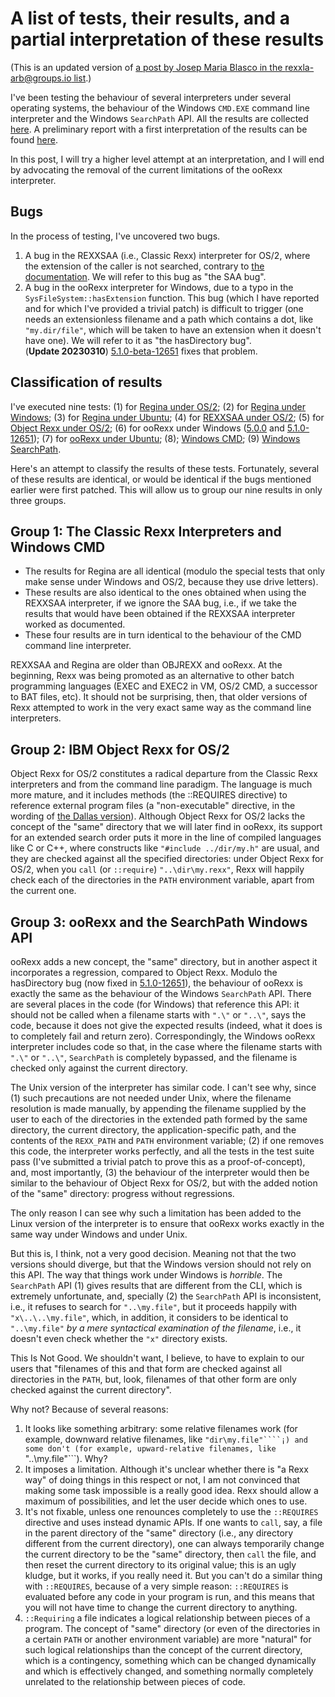 # A list of tests, their results, and a partial interpretation of these results

(This is an updated version of [a post by Josep Maria Blasco in the rexxla-arb@groups.io list](https://groups.io/g/rexxla-arb/message/51).)

I've been testing the behaviour of several interpreters under several operating systems, 
the behaviour of the Windows ```CMD.EXE``` command line interpreter and the Windows ```SearchPath``` API. 
All the results are collected [here](../tests/results). 
A preliminary report with a first interpretation of the results 
can be found [here](../tests/results/OS2(REXXSAA%2COBJREXX%2CRegina)%2CWindows(ooRexx%2CRegina)%2CUbuntu(ooRexx%2CRegina).md). 

In this post, I will try a higher level attempt at an interpretation, 
and I will end by advocating the removal of the current limitations of the ooRexx interpreter.

## Bugs

In the process of testing, I've uncovered two bugs.

1. A bug in the REXXSAA (i.e., Classic Rexx) interpreter for OS/2, 
   where the extension of the caller is not searched, contrary to [the documentation](../external-search-order-in-rexxsaa-for-os2.md). We will refer to this bug as "the SAA bug".
2. A bug in the ooRexx interpreter for Windows, due to a typo in the ```SysFileSystem::hasExtension``` function. 
  This bug (which I have reported and for which I've provided a trivial patch) is difficult to trigger 
  (one needs an extensionless filename and a path which contains a dot, like ```"my.dir/file"```, 
  which will be taken to have an extension when it doesn't have one). We will refer to it as "the hasDirectory bug".  
  (**Update 20230310**) [5.1.0-beta-12651](https://sourceforge.net/p/oorexx/code-0/12651/) fixes that problem.
  
## Classification of results

I've executed nine tests: (1) for [Regina under OS/2](../tests/results/os2.regina.results.txt); (2) for [Regina under Windows](../tests/results/windows.regina.results.txt); (3) for [Regina under Ubuntu](../tests/results/ubuntu.regina.results.txt); (4) for [REXXSAA under OS/2](../tests/results/os2.rexxsaa.results.txt); (5) for [Object Rexx under OS/2](../tests/results/os2.objrexx.results.txt); (6) for ooRexx under Windows ([5.0.0](../tests/results/windows.oorexx-5.0.0.results.txt) and [5.1.0-12651](../tests/results/windows.oorexx-5.1.0-beta-r12651.results.txt)); (7) for [ooRexx under Ubuntu](../tests/results/ubuntu.oorexx.results.txt); (8); [Windows CMD](../tests/results/windows.cmd.results.txt); (9) [Windows SearchPath](../tests/results/windows.SearchPath.results.txt).

Here's an attempt to classify the results of these tests. Fortunately, several of these results are identical, or would be identical if the bugs mentioned earlier were first patched. This will allow us to group our nine results in only three groups.

## Group 1: The Classic Rexx Interpreters and Windows CMD

* The results for Regina are all identical (modulo the special tests that only make sense under Windows and OS/2, because they use drive letters).
* These results are also identical to the ones obtained when using the REXXSAA interpreter, 
  if we ignore the SAA bug, i.e., if we take the results that would have been obtained if the REXXSAA interpreter worked as documented.
* These four results are in turn identical to the behaviour of the CMD command line interpreter.

REXXSAA and Regina are older than OBJREXX and ooRexx. At the beginning, Rexx was being promoted as an alternative to other batch programming languages (EXEC and EXEC2 in VM, OS/2 CMD, a successor to BAT files, etc). It should not be surprising, then, that older versions of Rexx attempted to work in the very exact same way as the command line interpreters.

## Group 2: IBM Object Rexx for OS/2

Object Rexx for OS/2 constitutes a radical departure from the Classic Rexx interpreters and from the command line paradigm. The language is much more mature, and it includes methods (the ::REQUIRES directive)  to reference external program files (a "non-executable" directive, in the wording of [the Dallas version](https://github.com/RexxLA/rexx-repository/blob/master/ARB/standards/historic/Extended_Rexx_Standard_Dallas_Version-1998.pdf)). Although Object Rexx for OS/2 lacks the concept of the "same" directory that we will later find in ooRexx, its support for an extended search order puts it more in the line of compiled languages like C or C++, where constructs like ```"#include ../dir/my.h"``` are usual, and they are checked against all the specified directories: under Object Rexx for OS/2, when you ```call``` (or ```::require```) ```"..\dir\my.rexx"```, Rexx will happily check each of the directories in the ```PATH``` environment variable, apart from the current one.

## Group 3: ooRexx and the SearchPath Windows API

ooRexx adds a new concept, the "same" directory, but in another aspect it incorporates a regression, compared to Object Rexx. Modulo the hasDirectory bug (now fixed in [5.1.0-12651](https://sourceforge.net/p/oorexx/code-0/12651/)), the behaviour of ooRexx is exactly the same as the behaviour of the Windows ```SearchPath``` API. There are several places in the code (for Windows) that reference this API: it should not be called when a filename starts with ```".\"``` or ```"..\"```, says the code, because it does not give the expected results (indeed, what it does is to completely fail and return zero). Correspondingly, the Windows ooRexx interpreter includes code so that, in the case where the filename starts with ```".\"``` or ```"..\"```, ```SearchPath``` is completely bypassed, and the filename is checked only against the current directory.

The Unix version of the interpreter has similar code. I can't see why, since (1) such precautions are not needed under Unix, where the filename resolution is made manually, by appending the filename supplied by the user to each of the directories in the extended path formed by the same directory, the current directory, the application-specific path, and the contents of the ```REXX_PATH``` and ```PATH``` environment variable; (2) if one removes this code, the interpreter works perfectly, and all the tests in the test suite pass (I've submitted a trivial patch to prove this as a proof-of-concept), and, most importantly, (3) the behaviour of the interpreter would then be similar to the behaviour of Object Rexx for OS/2, but with the added notion of the "same" directory: progress without regressions.

The only reason I can see why such a limitation has been added to the Linux version of the interpreter is to ensure that ooRexx works exactly in the same way under Windows and under Unix.

But this is, I think, not a very good decision. Meaning not that the two versions should diverge, but that the Windows version should not rely on this API. The way that things work under Windows is _horrible_. The ```SearchPath``` API (1) gives results that are different from the CLI, which is extremely unfortunate, and, specially (2) the ```SearchPath``` API is inconsistent, i.e., it refuses to search for ```"..\my.file"```, but it proceeds happily with ```"x\..\..\my.file"```, which, in addition, it considers to be identical to ```"..\my.file"``` _by a mere syntactical examination of the filename_, i.e., it doesn't even check whether the ```"x"``` directory exists.

This Is Not Good. We shouldn't want, I believe, to have to explain to our users that "filenames of this and that form are checked against all directories in the ```PATH```, but, look, filenames of that other form are only checked against the current directory".

Why not? Because of several reasons:

1. It looks like something arbitrary: some relative filenames work (for example, downward relative filenames, like ```"dir\my.file"````¡) and some don't (for example, upward-relative filenames, like ```"..\my.file"```). Why?
2. It imposes a limitation. Although it's unclear whether there is "a Rexx way" of doing things in this respect or not, I am not convinced that making some task impossible is a really good idea. Rexx should allow a maximum of possibilities, and let the user decide which ones to use.
3. It's not fixable, unless one renounces completely to use the ```::REQUIRES``` directive and uses instead dynamic APIs. If one wants to ```call```, say, a file in the parent directory of the "same" directory (i.e., any directory different from the current directory), one can always temporarily change the current directory to be the "same" directory, then ```call``` the file, and then reset the current directory to its original value; this is an ugly kludge, but it works, if you really need it. But you can't do a similar thing with ```::REQUIRES```, because of a very simple reason: ```::REQUIRES```  is evaluated before any code in your program is run, and this means that you will not have time to change the current directory to anything.
4. ```::Requiring``` a file indicates a logical relationship between pieces of a program. The concept of "same" directory (or even of the directories in a certain ```PATH``` or another environment variable) are more "natural" for such logical relationships than the concept of the current directory, which is a contingency, something which can be changed dynamically and which is effectively changed, and something normally completely unrelated to the relationship between pieces of code.
